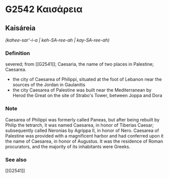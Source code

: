 # G2542 Καισάρεια

## Kaisáreia

_(kahee-sar'-i-a | keh-SA-ree-ah | kay-SA-ree-ah)_

### Definition

severed; from [[G2541]]; Caesaria, the name of two places in Palestine; Caesarea.

- the city of Caesarea of Philippi, situated at the foot of Lebanon near the sources of the Jordan in Gaulanitis
- the city Caesarea of Palestine was built near the Mediterranean by Herod the Great on the site of Strabo's Tower, between Joppa and Dora

### Note

Caesarea of Philippi was formerly called Paneas, but after being rebuilt by Philip the tetrarch, it was named Caesarea, in honor of Tiberias Caesar; subsequently called Neronias by Agrippa II, in honor of Nero. Caesarea of Palestine was provided with a magnificent harbor and had conferred upon it the name of Caesarea, in honor of Augustus. It was the residence of Roman procurators, and the majority of its inhabitants were Greeks.

### See also

[[G2541]]

